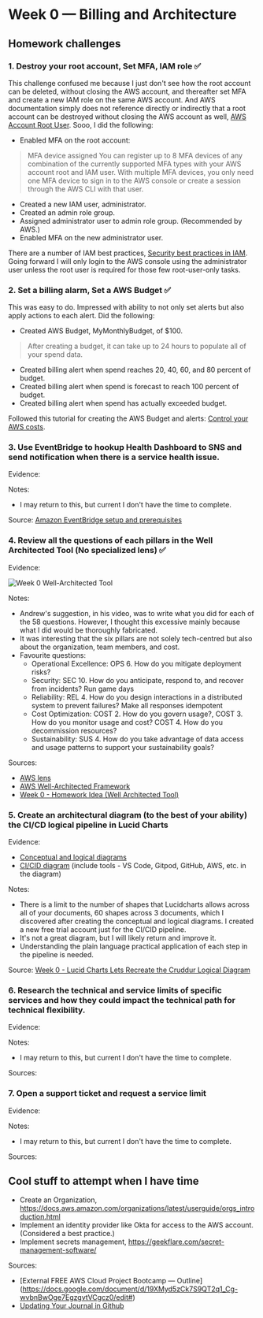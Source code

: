 # Week 0 — Billing and Architecture

## Homework challenges  
### 1. Destroy your root account, Set MFA, IAM role :white_check_mark:

This challenge confused me because I just don't see how the root account can be deleted, without closing the AWS account, and thereafter set MFA and create a new IAM role on the same AWS account. And AWS documentation simply does not reference directly or indirectly that a root account can be destroyed without closing the AWS account as well, [AWS Account Root User](https://docs.aws.amazon.com/IAM/latest/UserGuide/id_root-user.html). Sooo, I did the following:

- Enabled MFA on the root account: 
> MFA device assigned
You can register up to 8 MFA devices of any combination of the currently supported MFA types with your AWS account root and IAM user. With multiple MFA devices, you only need one MFA device to sign in to the AWS console or create a session through the AWS CLI with that user.
- Created a new IAM user, administrator.
- Created an admin role group.
- Assigned administrator user to admin role group. (Recommended by AWS.)
- Enabled MFA on the new administrator user.

There are a number of IAM best practices, [Security best practices in IAM](https://docs.aws.amazon.com/IAM/latest/UserGuide/best-practices.html). Going forward I will only login to the AWS console using the administrator user unless the root user is required for those few root-user-only tasks.

### 2. Set a billing alarm, Set a AWS Budget :white_check_mark:
This was easy to do. Impressed with ability to not only set alerts but also apply actions to each alert. Did the following:
- Created AWS Budget, MyMonthlyBudget, of $100.
> After creating a budget, it can take up to 24 hours to populate all of your spend data.
- Created billing alert when spend reaches 20, 40, 60, and 80 percent of budget.
- Created billing alert when spend is forecast to reach 100 percent of budget.
- Created billing alert when spend has actually exceeded budget.

Followed this tutorial for creating the AWS Budget and alerts: [Control your AWS costs](https://aws.amazon.com/getting-started/hands-on/control-your-costs-free-tier-budgets/).

### 3. Use EventBridge to hookup Health Dashboard to SNS and send notification when there is a service health issue.
Evidence:

Notes:
- I may return to this, but current I don't have the time to complete.

Source: [Amazon EventBridge setup and prerequisites](https://docs.aws.amazon.com/eventbridge/latest/userguide/eb-setup.html)

### 4. Review all the questions of each pillars in the Well Architected Tool (No specialized lens) :white_check_mark:
Evidence:

![Week 0 Well-Architected Tool](https://user-images.githubusercontent.com/95940735/219872974-08a1a6e2-0428-4712-9127-46341af6c812.png)

Notes:
- Andrew's suggestion, in his video, was to write what you did for each of the 58 questions. However, I thought this excessive mainly because what I did  would be thoroughly fabricated. 
- It was interesting that the six pillars are not solely tech-centred but also about the organization, team members, and cost.
- Favourite questions:
  - Operational Excellence: OPS 6. How do you mitigate deployment risks?
  - Security: SEC 10. How do you anticipate, respond to, and recover from incidents? Run game days
  - Reliability: REL 4. How do you design interactions in a distributed system to prevent failures? Make all responses idempotent
  - Cost Optimization: COST 2. How do you govern usage?, COST 3. How do you monitor usage and cost? COST 4. How do you decommission resources?
  - Sustainability: SUS 4. How do you take advantage of data access and usage patterns to support your sustainability goals?

Sources:
- [AWS lens](https://docs.aws.amazon.com/wellarchitected/latest/userguide/aws-lenses.html)
- [AWS Well-Architected Framework](https://aws.amazon.com/architecture/well-architected/)
- [Week 0 - Homework Idea (Well Architected Tool)](https://www.youtube.com/watch?v=i-hOfAJb3cE)

### 5. Create an architectural diagram (to the best of your ability) the CI/CD logical pipeline in Lucid Charts
Evidence:
- [Conceptual and logical diagrams](https://lucid.app/documents/view/988a4404-009f-4940-8455-b961219c18ae)
- [CI/CID diagram](https://lucid.app/documents/view/08729562-4a66-477c-8909-d9f95356db97) (include tools - VS Code, Gitpod, GitHub, AWS, etc. in the diagram)

Notes:
- There is a limit to the number of shapes that Lucidcharts allows across all of your documents, 60 shapes across 3 documents, which I discovered after creating the conceptual and logical diagrams. I created a new free trial account just for the CI/CID pipeline.
- It's not a great diagram, but I will likely return and improve it.
- Understanding the plain language practical application of each step in the pipeline is needed.

Source: [Week 0 - Lucid Charts Lets Recreate the Cruddur Logical Diagram](https://www.youtube.com/watch?v=K6FDrI_tz0k)

### 6. Research the technical and service limits of specific services and how they could impact the technical path for technical flexibility. 
Evidence:

Notes:
- I may return to this, but current I don't have the time to complete.

Sources: 

### 7. Open a support ticket and request a service limit
Evidence:

Notes:
- I may return to this, but current I don't have the time to complete.

Sources:

## Cool stuff to attempt when I have time
- Create an Organization, https://docs.aws.amazon.com/organizations/latest/userguide/orgs_introduction.html
- Implement an identity provider like Okta for access to the AWS account. (Considered a best practice.)
- Implement secrets management, https://geekflare.com/secret-management-software/

Sources: 
- [External FREE AWS Cloud Project Bootcamp — Outline] (https://docs.google.com/document/d/19XMyd5zCk7S9QT2q1_Cg-wvbnBwOge7EgzgvtVCgcz0/edit#)
- [Updating Your Journal in Github](https://www.youtube.com/watch?v=mWaSBRJhUFM&list=PLBfufR7vyJJ7k25byhRXJldB5AiwgNnWv&index=20)

